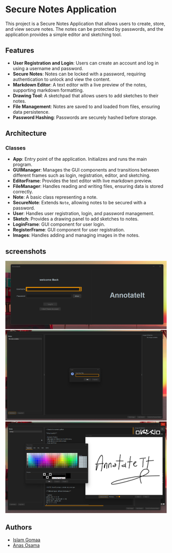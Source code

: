# Secure Notes Application

This project is a Secure Notes Application that allows users to create, store, and view secure notes. The notes can be protected by passwords, and the application provides a simple editor and sketching tool.

## Features
- **User Registration and Login**: Users can create an account and log in using a username and password.
- **Secure Notes**: Notes can be locked with a password, requiring authentication to unlock and view the content.
- **Markdown Editor**: A text editor with a live preview of the notes, supporting markdown formatting.
- **Drawing Tool**: A sketchpad that allows users to add sketches to their notes.
- **File Management**: Notes are saved to and loaded from files, ensuring data persistence.
- **Password Hashing**: Passwords are securely hashed before storage.

## Architecture

### Classes

- **App**: Entry point of the application. Initializes and runs the main program.
- **GUIManager**: Manages the GUI components and transitions between different frames such as login, registration, editor, and sketching.
- **EditorFrame**: Provides the text editor with live markdown preview.
- **FileManager**: Handles reading and writing files, ensuring data is stored correctly.
- **Note**: A basic class representing a note.
- **SecureNote**: Extends `Note`, allowing notes to be secured with a password.
- **User**: Handles user registration, login, and password management.
- **Sketch**: Provides a drawing panel to add sketches to notes.
- **LoginFrame**: GUI component for user login.
- **RegisterFrame**: GUI component for user registration.
- **Images**: Handles adding and managing images in the notes.

 ## screenshots
![alt text](</attachments/2025-05-31 07_20_53-Microsoft Store.png>) ![alt text](</attachments/2025-05-31 07_26_48-Microsoft Store.png>)  ![alt text](</attachments/2025-05-31 07_29_55-Microsoft Store.png>)

## Authors

- [Islam Gomaa](https://github.com/iislamgom3a)
- [Anas Osama](https://github.com/anas3654/)
